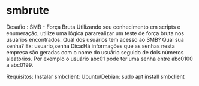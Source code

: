 # smbrute

Desafio :
SMB - Força Bruta
  Utilizando seu conhecimento em scripts e enumeração, utilize uma lógica pararealizar um teste de força bruta nos usuários encontrados.
  Qual dos usuários tem acesso ao SMB? Qual sua senha?
  Ex: usuario,senha
  Dica:Há informações que as senhas nesta empresa são geradas com o nome do usuário seguido de dois números aleatórios. Por exemplo o usuário abc01 pode ter uma senha entre abc0100 a abc0199.

Requisitos:
  Instalar smbclient:
    Ubuntu/Debian: sudo apt install smbclient
    
